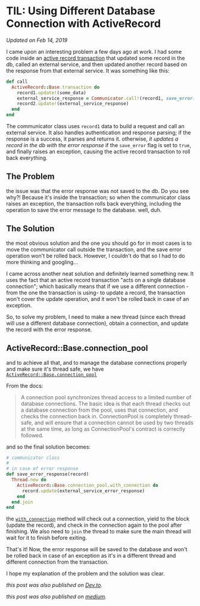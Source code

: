 # TIL: Using Different Database Connection with ActiveRecord
_Updated on Feb 14, 2019_

I came upon an interesting problem a few days ago at work. I had some code inside an [active record transaction](https://api.rubyonrails.org/classes/ActiveRecord/Transactions/ClassMethods.html) that updated some record in the db, called an external service, and then updated another record based on the response from that external service. It was something like this:

```ruby
def call
  ActiveRecord::Base.transaction do
    record1.update!(some_data)
    external_service_response = Communicator.call!(record1, save_error: true) # raises exception if response is not a success
    record2.update!(external_service_response)
  end
end
```

The communicator class uses `record1` data to build a request and call an external service. It also handles authentication and response parsing; if the response is a success, it parses and returns it. otherwise, _it updates a record in the db with the error response_ if the `save_error` flag is set to `true`, and finally raises an exception, causing the active record transaction to roll back everything.


## The Problem

the issue was that the error response was not saved to the db. Do you see why?! Because it's inside the transaction; so when the communicator class raises an exception, the transaction rolls back everything, including the operation to save the error message to the database. well, duh.


## The Solution

the most obvious solution and the one you should go for in most cases is to move the communicator call outside the transaction, and the save error operation won't be rolled back. However, I couldn't do that so I had to do more thinking and googling...

I came across another neat solution and definitely learned something new. It uses the fact that an active record transaction "acts on a single database connection"; which basically means that if we use a different connection -from the one the transaction is using- to update a record, the transaction won't cover the update operation, and it won't be rolled back in case of an exception.

So, to solve my problem, I need to make a new thread (since each thread will use a different database connection), obtain a connection, and update the record with the error response.

## ActiveRecord::Base.connection_pool

and to achieve all that, and to manage the database connections properly and make sure it's thread safe, we have [`ActiveRecord::Base.connection_pool`](https://api.rubyonrails.org/classes/ActiveRecord/ConnectionAdapters/ConnectionPool.html)


From the docs:

> A connection pool synchronizes thread access to a limited number of database connections. The basic idea is that each thread checks out a database connection from the pool, uses that connection, and checks the connection back in. ConnectionPool is completely thread-safe, and will ensure that a connection cannot be used by two threads at the same time, as long as ConnectionPool's contract is correctly followed.


and so the final solution becomes:


```ruby
# communicator class
#
# in case of error response
def save_error_response(record)
  Thread.new do
    ActiveRecord::Base.connection_pool.with_connection do
      record.update(external_service_error_response)
    end
  end.join
end
```

the [`with_connection`](https://api.rubyonrails.org/classes/ActiveRecord/ConnectionAdapters/ConnectionPool.html#method-i-with_connection) method will check out a connection, yield to the block (update the record), and check in the connection again to the pool after finishing. We also need to `join` the thread to make sure the main thread will wait for it to finish before exiting.


That's it! Now, the error response will be saved to the database and won't be rolled back in case of an exception as it's in a different thread and different connection from the transaction.

I hope my explanation of the problem and the solution was clear.

_this post was also published on [Dev.to](https://dev.to/amrrbakry/til-using-different-database-connection-with-activerecord-transactions-345o)._

_this post was also published on [medium](https://medium.com/@amrrbakry/til-using-different-database-connection-with-activerecord-transactions-adb3c25cc9f1)._
